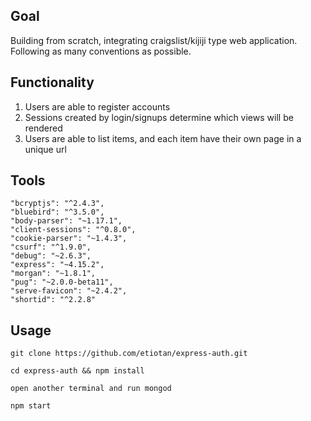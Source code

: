 

## Goal

Building from scratch, integrating craigslist/kijiji type web application. Following as many conventions as possible.

## Functionality

1. Users are able to register accounts
2. Sessions created by login/signups determine which views will be rendered
3. Users are able to list items, and each item have their own page in a unique url

## Tools
    "bcryptjs": "^2.4.3",
    "bluebird": "^3.5.0",
    "body-parser": "~1.17.1",
    "client-sessions": "^0.8.0",
    "cookie-parser": "~1.4.3",
    "csurf": "^1.9.0",
    "debug": "~2.6.3",
    "express": "~4.15.2",
    "morgan": "~1.8.1",
    "pug": "~2.0.0-beta11",
    "serve-favicon": "~2.4.2",
    "shortid": "^2.2.8"

## Usage

    git clone https://github.com/etiotan/express-auth.git

    cd express-auth && npm install

    open another terminal and run mongod

    npm start
